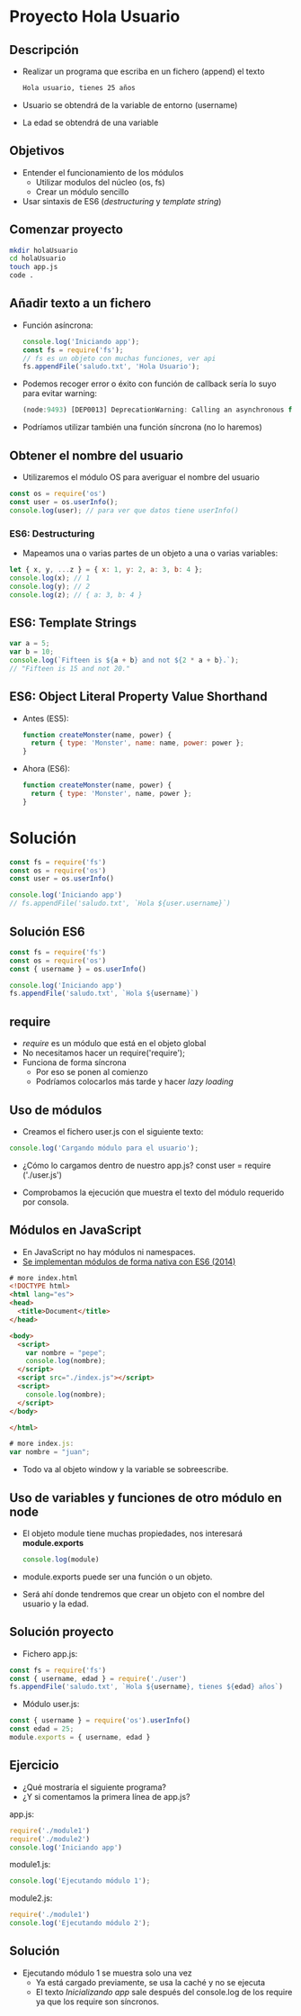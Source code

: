 # Proyecto Hola Usuario

## Descripción

- Realizar un programa que escriba en un fichero (append) el texto
  
  ```bash
  Hola usuario, tienes 25 años
  ```

- Usuario se obtendrá de la variable de entorno (username)
- La edad se obtendrá de una variable


## Objetivos

- Entender el funcionamiento de los módulos
  - Utilizar modulos del núcleo (os, fs)
  - Crear un módulo sencillo
- Usar sintaxis de ES6 (*destructuring* y *template string*)


## Comenzar proyecto

```bash
mkdir holaUsuario
cd holaUsuario
touch app.js
code .
```

## Añadir texto a un fichero

- Función asíncrona:
  
  ```js
  console.log('Iniciando app');
  const fs = require('fs');
  // fs es un objeto con muchas funciones, ver api
  fs.appendFile('saludo.txt', 'Hola Usuario');
  ```


- Podemos recoger error o éxito con función de callback sería lo suyo para evitar warning:
    ```js
    (node:9493) [DEP0013] DeprecationWarning: Calling an asynchronous function without callback is deprecated.
    ```

- Podríamos utilizar también una función síncrona (no lo haremos)



## Obtener el nombre del usuario

- Utilizaremos el módulo OS para averiguar el nombre del usuario

```js
const os = require('os')
const user = os.userInfo();
console.log(user); // para ver que datos tiene userInfo()
```


### ES6: Destructuring

- Mapeamos una o varias partes de un objeto a una o varias variables:

```js
let { x, y, ...z } = { x: 1, y: 2, a: 3, b: 4 };
console.log(x); // 1
console.log(y); // 2
console.log(z); // { a: 3, b: 4 }
```

## ES6: Template Strings

```js
var a = 5;
var b = 10;
console.log(`Fifteen is ${a + b} and not ${2 * a + b}.`);
// "Fifteen is 15 and not 20."
```

## ES6: Object Literal Property Value Shorthand

- Antes (ES5):

  ```js
  function createMonster(name, power) {
    return { type: 'Monster', name: name, power: power };
  }
  ```

- Ahora (ES6):

  ```js
  function createMonster(name, power) {
    return { type: 'Monster', name, power };
  }
  ```

# Solución

```js
const fs = require('fs')
const os = require('os')
const user = os.userInfo()

console.log('Iniciando app')
// fs.appendFile('saludo.txt', `Hola ${user.username}`)
```


## Solución ES6

```js
const fs = require('fs')
const os = require('os')
const { username } = os.userInfo()

console.log('Iniciando app')
fs.appendFile('saludo.txt', `Hola ${username}`)
```

## require
- *require* es un módulo que está en el objeto global
- No necesitamos hacer un require('require');
- Funciona de forma síncrona
  - Por eso se ponen al comienzo
  - Podríamos colocarlos más tarde y hacer *lazy loading*


## Uso de módulos

- Creamos el fichero user.js con el siguiente texto:

```js
console.log('Cargando módulo para el usuario');
```

- ¿Cómo lo cargamos dentro de nuestro app.js?
const user = require ('./user.js')

- Comprobamos la ejecución que muestra el texto del módulo requerido por consola.


## Módulos en JavaScript

- En JavaScript no hay módulos ni namespaces.
- [Se implementan módulos de forma nativa con ES6 (2014)](http://exploringjs.com/es6/ch_modules.html#sec_modules-in-javascript)

```html
# more index.html
<!DOCTYPE html>
<html lang="es">
<head>
  <title>Document</title>
</head>

<body>
  <script>
    var nombre = "pepe";
    console.log(nombre);
  </script>
  <script src="./index.js"></script>
  <script>
    console.log(nombre);
  </script>
</body>

</html>
```

```js
# more index.js:
var nombre = "juan";
```
- Todo va al objeto window y la variable se sobreescribe.



## Uso de variables y funciones de otro módulo en node

- El objeto module tiene muchas propiedades, nos interesará **module.exports**

  ```js
  console.log(module)
  ```

- module.exports puede ser una función o un objeto.
- Será ahí donde tendremos que crear un objeto con el nombre del usuario y la edad.


## Solución proyecto

- Fichero app.js:
  
```js
const fs = require('fs')
const { username, edad } = require('./user')
fs.appendFile('saludo.txt', `Hola ${username}, tienes ${edad} años`)
```

- Módulo user.js:
  
```js
const { username } = require('os').userInfo()
const edad = 25;
module.exports = { username, edad }
```



## Ejercicio

- ¿Qué mostraría el siguiente programa?
- ¿Y si comentamos la primera línea de app.js?

app.js:
```js
require('./module1')
require('./module2')
console.log('Iniciando app')
```

module1.js:
```js
console.log('Ejecutando módulo 1');
```

module2.js:
```js
require('./module1')
console.log('Ejecutando módulo 2');
```

## Solución
- Ejecutando módulo 1 se muestra solo una vez
  - Ya está cargado previamente, se usa la caché y no se ejecuta
  - El texto *Inicializando app* sale después del console.log de los require ya que los require son síncronos.